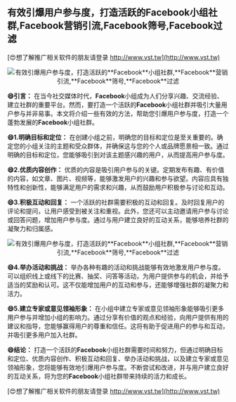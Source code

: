 ## **有效引爆用户参与度，打造活跃的**Facebook**小组社群,**Facebook**营销引流,**Facebook**筛号,**Facebook**过滤**

[😍想了解推广相关软件的朋友请登录 http://www.vst.tw](http://www.vst.tw)

 <center><img src="https://vst.tw/MP4/tuiguang/png/2.png" alt="有效引爆用户参与度，打造活跃的**Facebook**小组社群,**Facebook**营销引流,**Facebook**筛号,**Facebook**过滤"></center>

**😄引言：**
在当今社交媒体时代，**Facebook**小组成为人们分享兴趣、交流经验、建立社群的重要平台。然而，要打造一个活跃的**Facebook**小组社群并吸引大量用户参与并非易事。本文将介绍一些有效的方法，帮助您引爆用户参与度，打造一个蓬勃发展的**Facebook**小组社群。

**😄1.明确目标和定位：**
在创建小组之前，明确您的目标和定位是至关重要的。确定您的小组关注的主题和受众群体，并确保这与您的个人或品牌愿景相一致。通过明确的目标和定位，您能够吸引到对该主题感兴趣的用户，从而提高用户参与度。

**😄2.优质内容创作：**
优质的内容是吸引用户参与的关键。定期发布有趣、有价值的内容，如文章、图片、视频等，能够激发用户的兴趣和参与欲望。内容应具有独特性和创新性，能够满足用户的需求和兴趣，从而鼓励用户积极参与讨论和互动。

**😄3.积极互动和回复：**
一个活跃的社群需要积极的互动和回复。及时回复用户的评论和提问，让用户感受到被关注和重视。此外，您还可以主动邀请用户参与讨论或回答问题，增加用户参与度。通过与用户建立良好的互动关系，能够培养社群的凝聚力和归属感。

 <center><img src="https://vst.tw/MP4/tuiguang/png/7.png" alt="有效引爆用户参与度，打造活跃的**Facebook**小组社群,**Facebook**营销引流,**Facebook**筛号,**Facebook**过滤"></center>

**😄4.举办活动和挑战：**
举办各种有趣的活动和挑战能够有效地激发用户参与度。可以组织线上或线下的比赛、抽奖、问答等活动，为用户提供参与的机会，并给予适当的奖励和认可。这不仅能增加用户的互动和参与，还能够增强社群的凝聚力和活力。

**😄5.建立专家或意见领袖形象：**
在小组中建立专家或意见领袖形象能够吸引更多用户参与并增加小组的影响力。通过分享有价值的观点和经验，向用户提供有用的建议和指导，您能够赢得用户的尊重和信任。这将有助于促进用户的参与和互动，并吸引更多用户加入社群。

**😄结论：**
打造一个活跃的**Facebook**小组社群需要时间和努力，但通过明确目标和定位、优质内容创作、积极互动和回复、举办活动和挑战，以及建立专家或意见领袖形象，您将能够有效地引爆用户参与度。不断尝试和改进，并与用户建立良好的互动关系，将为您的**Facebook**小组社群带来持续的活力和成长。

[😍想了解推广相关软件的朋友请登录 http://www.vst.tw](http://www.vst.tw)



